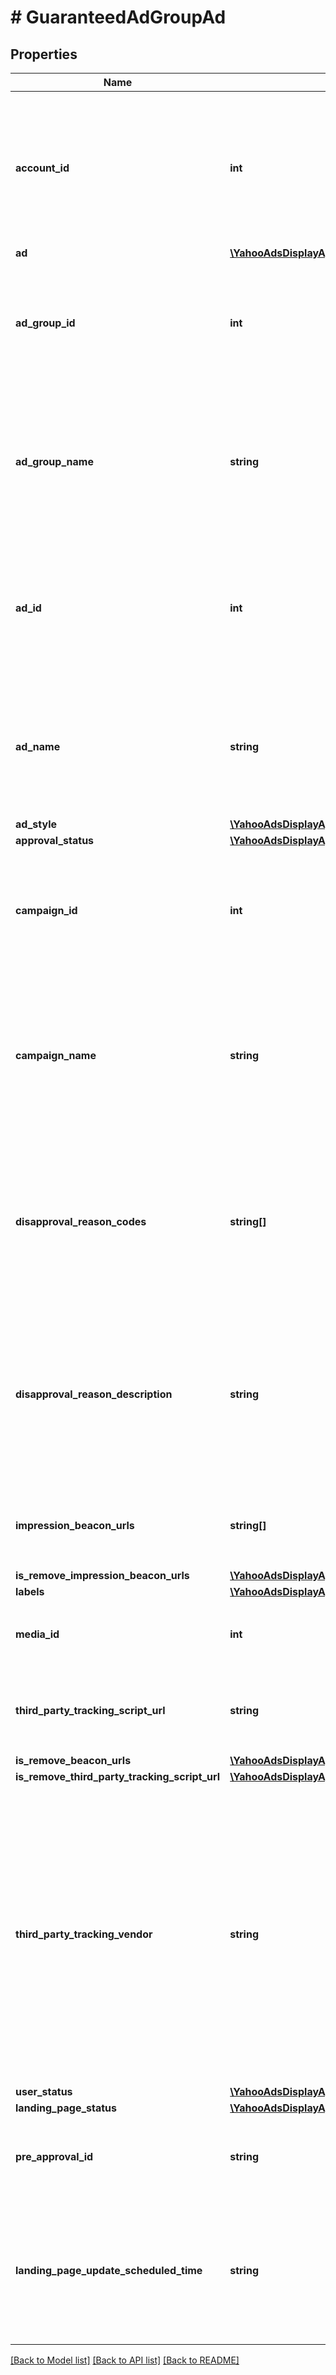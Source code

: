 # # GuaranteedAdGroupAd

## Properties

Name | Type | Description | Notes
------------ | ------------- | ------------- | -------------
**account_id** | **int** | &lt;div lang&#x3D;\&quot;ja\&quot;&gt; アカウントIDです。&lt;br&gt; このフィールドは、レスポンスの際に返却されますが、リクエストの際には無視されます。 &lt;/div&gt; &lt;div lang&#x3D;\&quot;en\&quot;&gt; Account ID.&lt;br&gt; Although this field will be returned in the response, it will be ignored on input. &lt;/div&gt; | [optional]
**ad** | [**\YahooAdsDisplayApi\Client\Model\GuaranteedAdGroupAdServiceAd**](GuaranteedAdGroupAdServiceAd.md) |  | [optional]
**ad_group_id** | **int** | &lt;div lang&#x3D;\&quot;ja\&quot;&gt; 広告グループIDです。&lt;br&gt; このフィールドは、リクエストの場合は必須です。 &lt;/div&gt; &lt;div lang&#x3D;\&quot;en\&quot;&gt; Ad group ID.&lt;br&gt; This field is required in requests. &lt;/div&gt; | [optional]
**ad_group_name** | **string** | &lt;div lang&#x3D;\&quot;ja\&quot;&gt; 広告グループ名です。&lt;br&gt; このフィールドは、レスポンスの際に返却されますが、リクエストの際には無視されます。 &lt;/div&gt; &lt;div lang&#x3D;\&quot;en\&quot;&gt; Ad group name.&lt;br&gt; Although this field will be returned in the response, it will be ignored on input. &lt;/div&gt; | [optional]
**ad_id** | **int** | &lt;div lang&#x3D;\&quot;ja\&quot;&gt; 広告IDです。&lt;br&gt; このフィールドは、SET時は必須となり、ADD時は省略可能となります。 &lt;/div&gt; &lt;div lang&#x3D;\&quot;en\&quot;&gt; Ad ID.&lt;br&gt; This field is required in SET operation, and will be optional in ADD operation. &lt;/div&gt; | [optional]
**ad_name** | **string** | &lt;div lang&#x3D;\&quot;ja\&quot;&gt; 広告名です。&lt;br&gt; このフィールドは、ADD時は必須となり、SET時は省略可能となります。 &lt;/div&gt; &lt;div lang&#x3D;\&quot;en\&quot;&gt; Ad name.&lt;br&gt; This field is required in ADD operation, and will be optional in SET operation. &lt;/div&gt; | [optional]
**ad_style** | [**\YahooAdsDisplayApi\Client\Model\GuaranteedAdGroupAdServiceAdStyle**](GuaranteedAdGroupAdServiceAdStyle.md) |  | [optional]
**approval_status** | [**\YahooAdsDisplayApi\Client\Model\GuaranteedAdGroupAdServiceApprovalStatus**](GuaranteedAdGroupAdServiceApprovalStatus.md) |  | [optional]
**campaign_id** | **int** | &lt;div lang&#x3D;\&quot;ja\&quot;&gt; キャンペーンIDです。&lt;br&gt; このフィールドは、リクエストの場合は必須です。 &lt;/div&gt; &lt;div lang&#x3D;\&quot;en\&quot;&gt; Campaign ID.&lt;br&gt; This field is required in requests. &lt;/div&gt; | [optional]
**campaign_name** | **string** | &lt;div lang&#x3D;\&quot;ja\&quot;&gt; キャンペーン名です。&lt;br&gt; このフィールドは、レスポンスの際に返却されますが、リクエストの際には無視されます。 &lt;/div&gt; &lt;div lang&#x3D;\&quot;en\&quot;&gt; Campaign name.&lt;br&gt; Although this field will be returned in the response, it will be ignored on input. &lt;/div&gt; | [optional]
**disapproval_reason_codes** | **string[]** | &lt;div lang&#x3D;\&quot;ja\&quot;&gt; 掲載拒否の理由です。&lt;br&gt; このフィールドは、レスポンスの際に返却されますが、リクエストの際には無視されます。 &lt;/div&gt; &lt;div lang&#x3D;\&quot;en\&quot;&gt; Reject reason on editorial review.&lt;br&gt; Although this field will be returned in the response, it will be ignored on input. &lt;/div&gt; | [optional]
**disapproval_reason_description** | **string** | &lt;div lang&#x3D;\&quot;ja\&quot;&gt; 掲載拒否の理由詳細です。&lt;br&gt; このフィールドは、レスポンスの際に返却されますが、リクエストの際には無視されます。 &lt;/div&gt; &lt;div lang&#x3D;\&quot;en\&quot;&gt; Reject reason details on editorial review.&lt;br&gt; Although this field will be returned in the response, it will be ignored on input. &lt;/div&gt; | [optional]
**impression_beacon_urls** | **string[]** | &lt;div lang&#x3D;\&quot;ja\&quot;&gt; インプレッションビーコンURLです。&lt;br&gt; &lt;/div&gt; &lt;div lang&#x3D;\&quot;en\&quot;&gt; Impression beacon URL.&lt;br&gt; &lt;/div&gt; | [optional]
**is_remove_impression_beacon_urls** | [**\YahooAdsDisplayApi\Client\Model\GuaranteedAdGroupAdServiceIsRemoveFlg**](GuaranteedAdGroupAdServiceIsRemoveFlg.md) |  | [optional]
**labels** | [**\YahooAdsDisplayApi\Client\Model\GuaranteedAdGroupAdServiceLabel[]**](GuaranteedAdGroupAdServiceLabel.md) |  | [optional]
**media_id** | **int** | &lt;div lang&#x3D;\&quot;ja\&quot;&gt; メディアIDです。&lt;br&gt; &lt;/div&gt; &lt;div lang&#x3D;\&quot;en\&quot;&gt; Media ID.&lt;br&gt; &lt;/div&gt; | [optional]
**third_party_tracking_script_url** | **string** | &lt;div lang&#x3D;\&quot;ja\&quot;&gt; 第三者計測スクリプトURLです。&lt;br&gt; &lt;/div&gt; &lt;div lang&#x3D;\&quot;en\&quot;&gt; Third party tracking script URL.&lt;br&gt; &lt;/div&gt; | [optional]
**is_remove_beacon_urls** | [**\YahooAdsDisplayApi\Client\Model\GuaranteedAdGroupAdServiceIsRemoveFlg**](GuaranteedAdGroupAdServiceIsRemoveFlg.md) |  | [optional]
**is_remove_third_party_tracking_script_url** | [**\YahooAdsDisplayApi\Client\Model\GuaranteedAdGroupAdServiceIsRemoveFlg**](GuaranteedAdGroupAdServiceIsRemoveFlg.md) |  | [optional]
**third_party_tracking_vendor** | **string** | &lt;div lang&#x3D;\&quot;ja\&quot;&gt; 第三者計測ベンダー（ReadOnly）です。&lt;br&gt; thirdPartyTrackingScriptUrlのドメインに基づく第三者計測ベンダーが設定されます。&lt;br&gt; このフィールドは、レスポンスの際に返却されますが、リクエストの際には無視されます。 &lt;/div&gt; &lt;div lang&#x3D;\&quot;en\&quot;&gt; Third party tracking vendor (Read only).&lt;br&gt; Third party tracking vendor based on domain of thirdPartyTrackingScriptUrl is set.&lt;br&gt; Although this field will be returned in the response, it will be ignored on input. &lt;/div&gt; | [optional]
**user_status** | [**\YahooAdsDisplayApi\Client\Model\GuaranteedAdGroupAdServiceUserStatus**](GuaranteedAdGroupAdServiceUserStatus.md) |  | [optional]
**landing_page_status** | [**\YahooAdsDisplayApi\Client\Model\GuaranteedAdGroupAdLandingPageStatus**](GuaranteedAdGroupAdLandingPageStatus.md) |  | [optional]
**pre_approval_id** | **string** | &lt;div lang&#x3D;\&quot;ja\&quot;&gt; 事前承認IDです。&lt;br&gt; &lt;/div&gt; &lt;div lang&#x3D;\&quot;en\&quot;&gt; Pre-approval ID.&lt;br&gt; &lt;/div&gt; | [optional]
**landing_page_update_scheduled_time** | **string** | &lt;div lang&#x3D;\&quot;ja\&quot;&gt; リンク先更新予定日時です。&lt;br&gt; ※フォーマット：yyyyMMddHHmm&lt;br&gt; &lt;/div&gt; &lt;div lang&#x3D;\&quot;en\&quot;&gt; The scheduled update date and time for the landing page.&lt;br&gt; *format: yyyyMMddHHmm&lt;br&gt; &lt;/div&gt; | [optional]

[[Back to Model list]](../../README.md#models) [[Back to API list]](../../README.md#endpoints) [[Back to README]](../../README.md)
